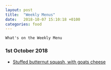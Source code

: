 ```yaml
---
layout: post
title:  "Weekly Menus"
date:   2018-10-07 15:10:18 +0100
categories: food
---
```


`What's on the Weekly Menu`

### 1st October 2018

- [Stuffed butternut squash, with goats cheese](https://www.olivemagazine.com/recipes/vegetarian/roasted-butternut-squash-with-goats-cheese/)
